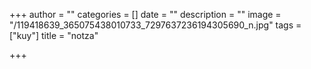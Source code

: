+++
author = ""
categories = []
date = ""
description = ""
image = "/119418639_365075438010733_7297637236194305690_n.jpg"
tags = ["kuy"]
title = "notza"

+++
